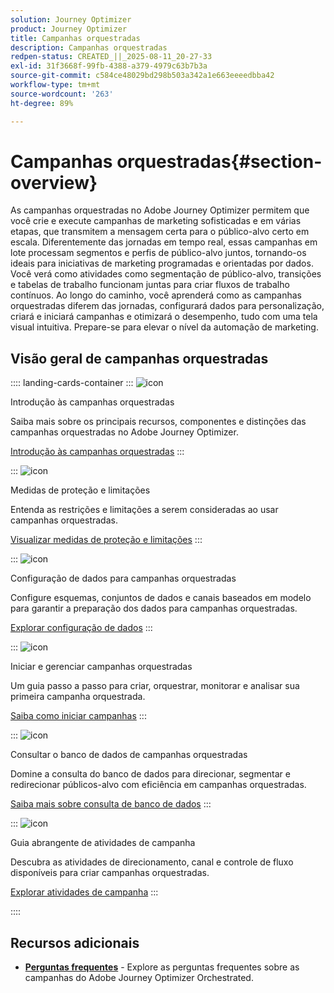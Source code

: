 ```yaml
---
solution: Journey Optimizer
product: Journey Optimizer
title: Campanhas orquestradas
description: Campanhas orquestradas
redpen-status: CREATED_||_2025-08-11_20-27-33
exl-id: 31f3668f-99fb-4388-a379-4979c63b7b3a
source-git-commit: c584ce48029bd298b503a342a1e663eeeedbba42
workflow-type: tm+mt
source-wordcount: '263'
ht-degree: 89%

---
```


# Campanhas orquestradas{#section-overview}

As campanhas orquestradas no Adobe Journey Optimizer permitem que você crie e execute campanhas de marketing sofisticadas e em várias etapas, que transmitem a mensagem certa para o público-alvo certo em escala. Diferentemente das jornadas em tempo real, essas campanhas em lote processam segmentos e perfis de público-alvo juntos, tornando-os ideais para iniciativas de marketing programadas e orientadas por dados. Você verá como atividades como segmentação de público-alvo, transições e tabelas de trabalho funcionam juntas para criar fluxos de trabalho contínuos. Ao longo do caminho, você aprenderá como as campanhas orquestradas diferem das jornadas, configurará dados para personalização, criará e iniciará campanhas e otimizará o desempenho, tudo com uma tela visual intuitiva. Prepare-se para elevar o nível da automação de marketing.

## Visão geral de campanhas orquestradas

:::: landing-cards-container
:::
![icon](https://cdn.experienceleague.adobe.com/icons/book.svg)

Introdução às campanhas orquestradas

Saiba mais sobre os principais recursos, componentes e distinções das campanhas orquestradas no Adobe Journey Optimizer.

[Introdução às campanhas orquestradas](../using/orchestrated/gs-orchestrated-campaigns.md)
:::

:::
![icon](https://cdn.experienceleague.adobe.com/icons/shield-halved.svg)

Medidas de proteção e limitações

Entenda as restrições e limitações a serem consideradas ao usar campanhas orquestradas.

[Visualizar medidas de proteção e limitações](../using/orchestrated/guardrails.md)
:::

:::
![icon](https://cdn.experienceleague.adobe.com/icons/gear.svg)

Configuração de dados para campanhas orquestradas

Configure esquemas, conjuntos de dados e canais baseados em modelo para garantir a preparação dos dados para campanhas orquestradas.

[Explorar configuração de dados](data-configuration-landing-page.md)
:::

:::
![icon](https://cdn.experienceleague.adobe.com/icons/circle-play.svg)

Iniciar e gerenciar campanhas orquestradas

Um guia passo a passo para criar, orquestrar, monitorar e analisar sua primeira campanha orquestrada.

[Saiba como iniciar campanhas](launch-landing-page.md)
:::

:::
![icon](https://cdn.experienceleague.adobe.com/icons/code-branch.svg)

Consultar o banco de dados de campanhas orquestradas

Domine a consulta do banco de dados para direcionar, segmentar e redirecionar públicos-alvo com eficiência em campanhas orquestradas.

[Saiba mais sobre consulta de banco de dados](query-database-landing-page.md)
:::

:::
![icon](https://cdn.experienceleague.adobe.com/icons/puzzle-piece.svg)

Guia abrangente de atividades de campanha

Descubra as atividades de direcionamento, canal e controle de fluxo disponíveis para criar campanhas orquestradas.

[Explorar atividades de campanha](design-campaigns-landing-page.md)
:::

::::

## Recursos adicionais

- **[Perguntas frequentes](../using/orchestrated/orchestrated-campaigns-faq.md)** - Explore as perguntas frequentes sobre as campanhas do Adobe Journey Optimizer Orchestrated.

